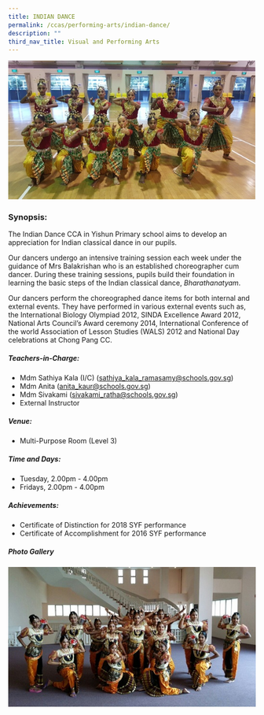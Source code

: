 ```yaml
---
title: INDIAN DANCE
permalink: /ccas/performing-arts/indian-dance/
description: ""
third_nav_title: Visual and Performing Arts
---
```


![](/images/CCAs/Indian%20Dance/2017IndianDance_1.jpg)
### Synopsis:
The Indian Dance CCA in Yishun Primary school aims to develop an appreciation for Indian classical dance in our pupils.

Our dancers undergo an intensive training session each week under the guidance of Mrs Balakrishan who is an established choreographer cum dancer. During these training sessions, pupils build their foundation in learning the basic steps of the Indian classical dance, <i>Bharathanatyam</i>.

Our dancers perform the choreographed dance items for both internal and external events. They have performed in various external events such as, the International Biology Olympiad 2012, SINDA Excellence Award 2012, National Arts Council’s Award ceremony 2014, International Conference of the world Association of Lesson Studies (WALS) 2012 and National Day celebrations at Chong Pang CC.

##### Teachers-in-Charge:
* Mdm Sathiya Kala (I/C) (sathiya_kala_ramasamy@schools.gov.sg)
* Mdm Anita (anita_kaur@schools.gov.sg)
* Mdm Sivakami (sivakami_ratha@schools.gov.sg)
* External Instructor

##### Venue:
* Multi-Purpose Room (Level 3)

##### Time and Days:
* Tuesday, 2.00pm - 4.00pm
* Fridays, 2.00pm - 4.00pm

##### Achievements:
* Certificate of Distinction for 2018 SYF performance   
* Certificate of Accomplishment for 2016 SYF performance

##### Photo Gallery

![](/images/CCAs/Indian%20Dance/indian_dance_1.png)